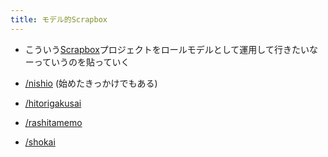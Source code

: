 ```yaml
---
title: モデル的Scrapbox
---
```


* こういう[Scrapbox](Scrapbox.md)プロジェクトをロールモデルとして運用して行きたいなーっていうのを貼っていく

* [/nishio](https://scrapbox.io/nishio) (始めたきっかけでもある)

* [/hitorigakusai](https://scrapbox.io/hitorigakusai)

* [/rashitamemo](https://scrapbox.io/rashitamemo)

* [/shokai](https://scrapbox.io/shokai)
